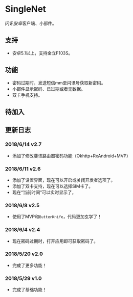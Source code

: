 # SingleNet
闪讯安卓客户端、小部件。
## 支持
+ 安卓5.1以上，支持金立F103S。
## 功能
+ 密码过期时，发送短信mm至闪讯号获取新密码。
+ 小部件显示密码、已过期或者无数据。
+ 双卡手机支持。
## 待加入
## 更新日志
### 2018/6/14 v2.7
+ 添加了修改斐讯路由器密码功能（Okhttp+RxAndroid+MVP）
### 2018/6/11 v2.6
+ 添加了设置界面，现在可以开启或关闭开发者选项了。
+ 添加了双卡支持，现在可以选择SIM卡了。
+ 现在“当前时间”可以实时显示了。
### 2018/6/8 v2.5
+ 使用了MVP和`ButterKnife`，代码更加玄学了！
### 2018/6/4 v2.4
+ 现在密码过期时，打开应用即可获取密码了。
### 2018/5/20 v2.0
+ 完成了更多功能！
### 2018/5/29 v1.0
+ 完成了基础功能！
